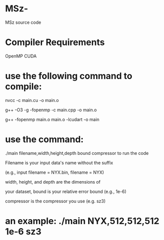 # MSz-
MSz source code

# Compiler Requirements
OpenMP
CUDA

# use the following command to compile:
nvcc -c main.cu -o main.o

g++ -O3 -g -fopenmp -c main.cpp -o main.o

g++ -fopenmp main.o main.o -lcudart -o main

# use the command:
./main filename,width,height,depth bound compressor
to run the code

Filename is your input data's name without the suffix 

(e.g., input filename = NYX.bin, filename = NYX)

width, height, and depth are the dimensions of 

your dataset, bound is your relative error bound (e.g., 1e-6) 

compressor is the compressor you use (e.g. sz3)

# an example: ./main NYX,512,512,512 1e-6 sz3
